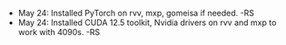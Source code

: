 - May 24: Installed PyTorch on rvv, mxp, gomeisa if needed. -RS<br>
- May 24: Installed CUDA 12.5 toolkit, Nvidia drivers on rvv and mxp to work with 4090s. -RS<br>
